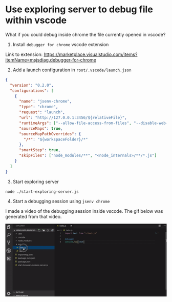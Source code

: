 # Use exploring server to debug file within vscode

What if you could debug inside chrome the file currently opened in vscode?<br />

1. Install `debugger for chrome` vscode extension

Link to extension: https://marketplace.visualstudio.com/items?itemName=msjsdiag.debugger-for-chrome

2. Add a launch configuration in `root/.vscode/launch.json`

```json
{
  "version": "0.2.0",
  "configurations": [
    {
      "name": "jsenv-chrome",
      "type": "chrome",
      "request": "launch",
      "url": "http://127.0.0.1:3456/${relativeFile}",
      "runtimeArgs": ["--allow-file-access-from-files", "--disable-web-security"],
      "sourceMaps": true,
      "sourceMapPathOverrides": {
        "/*": "${workspaceFolder}/*"
      },
      "smartStep": true,
      "skipFiles": ["node_modules/**", "<node_internals>/**/*.js"]
    }
  ]
}
```

3. Start exploring server

```shell
node ./start-exploring-server.js
```

4. Start a debugging session using `jsenv chrome`

I made a video of the debugging session inside vscode. The gif below was generated from that video.

![recording of me debugging project inside vscode](./debugging-with-vscode-recording.gif)
